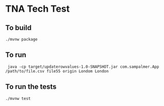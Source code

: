 # TNA Tech Test

## To build
 `./mvnw package`
 
## To run
` java -cp target/updaterowvalues-1.0-SNAPSHOT.jar com.sampalmer.App /path/to/file.csv file55 origin Londom London`

## To run the tests
`./mvnw test`
